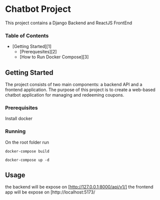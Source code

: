 # Chatbot Project

This project contains a Django Backend and ReactJS FrontEnd

### Table of Contents

-   [Getting Started][1]
    -   [Prerequesites][2]
    -   [How to Run Docker Compose][3]    

## Getting Started

The project consists of two main components: a backend API and a frontend application. The purpose of this project is to create a web-based chatbot application for managing and redeeming coupons.

### Prerequisites

Install docker

### Running

On the root folder run 

```
docker-compose build
```

```
docker-compose up -d
```


## Usage
the backend will be expose on [http://127.0.0.1:8000/api/v1/]
the frontend app will be expose on [http://localhost:5173/
